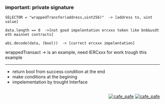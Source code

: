  ### important: private signature
 ```
 SELECTOR = "wrappedTransfer(address,uint256)"  -> [address to, uint value]
 ```
 ```
 data.length == 0  ->[not good impelentation ercxxx token like bnb&usdt eth mainnet contracts]
 ```
 ```
 abi.decode(data, (bool))  -> [currect ercxxx impelentation]
 ```
 wrappedTransact  -> is an example, need IERCxxx for work trough this example
 
 ---
 
 - return bool from success condition at the end
 - make conditions at the begining
 - impelementation by trought Interface

##

<p align="right"> 
  <a href="https://github.com/mosi-sol/audit" target="blank">
  <img src="https://img.shields.io/badge/Ver-2022-blue?style=flat" alt="cafe_pafe" /></a>
  <a href="https://github.com/mosi-sol/audit" target="blank">
  <img src="https://img.shields.io/badge/License-MIT-lightblue?style=flat" alt="cafe_pafe" /></a>
</p>
